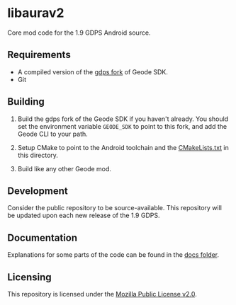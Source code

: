 # libaurav2

Core mod code for the 1.9 GDPS Android source.

## Requirements

* A compiled version of the [gdps fork](https://github.com/qimiko/geode/tree/gdps) of Geode SDK.
* Git

## Building

1. Build the gdps fork of the Geode SDK if you haven't already. You should set the environment variable `GEODE_SDK` to point to this fork, and add the Geode CLI to your path.

2. Setup CMake to point to the Android toolchain and the [CMakeLists.txt](CMakeLists.txt) in this directory.

3. Build like any other Geode mod.

## Development

Consider the public repository to be source-available. This repository will be updated upon each new release of the 1.9 GDPS.

## Documentation

Explanations for some parts of the code can be found in the [docs folder](docs/).

## Licensing

This repository is licensed under the [Mozilla Public License v2.0](LICENSE).
